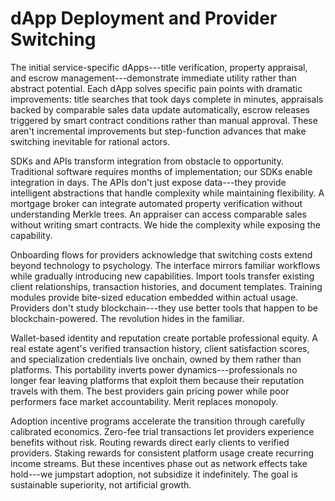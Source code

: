 # dApp Deployment and Provider Switching

The initial service-specific dApps---title verification, property
appraisal, and escrow management---demonstrate immediate utility rather
than abstract potential. Each dApp solves specific pain points with
dramatic improvements: title searches that took days complete in
minutes, appraisals backed by comparable sales data update
automatically, escrow releases triggered by smart contract conditions
rather than manual approval. These aren't incremental improvements but
step-function advances that make switching inevitable for rational
actors.

SDKs and APIs transform integration from obstacle to opportunity.
Traditional software requires months of implementation; our SDKs enable
integration in days. The APIs don't just expose data---they provide
intelligent abstractions that handle complexity while maintaining
flexibility. A mortgage broker can integrate automated property
verification without understanding Merkle trees. An appraiser can access
comparable sales without writing smart contracts. We hide the complexity
while exposing the capability.

Onboarding flows for providers acknowledge that switching costs extend
beyond technology to psychology. The interface mirrors familiar
workflows while gradually introducing new capabilities. Import tools
transfer existing client relationships, transaction histories, and
document templates. Training modules provide bite-sized education
embedded within actual usage. Providers don't study blockchain---they
use better tools that happen to be blockchain-powered. The revolution
hides in the familiar.

Wallet-based identity and reputation create portable professional
equity. A real estate agent's verified transaction history, client
satisfaction scores, and specialization credentials live onchain, owned
by them rather than platforms. This portability inverts power
dynamics---professionals no longer fear leaving platforms that exploit
them because their reputation travels with them. The best providers gain
pricing power while poor performers face market accountability. Merit
replaces monopoly.

Adoption incentive programs accelerate the transition through carefully
calibrated economics. Zero-fee trial transactions let providers
experience benefits without risk. Routing rewards direct early clients
to verified providers. Staking rewards for consistent platform usage
create recurring income streams. But these incentives phase out as
network effects take hold---we jumpstart adoption, not subsidize it
indefinitely. The goal is sustainable superiority, not artificial
growth.

